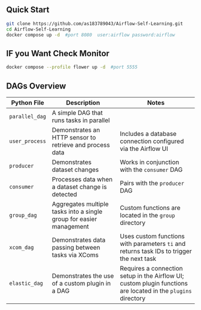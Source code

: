 ## Quick Start 
```bash
git clone https://github.com/as183789043/Airflow-Self-Learning.git
cd Airflow-Self-Learning
docker compose up -d  #port 8080  user:airflow password:airflow
``` 


## IF you Want Check Monitor 
```bash
docker compose --profile flower up -d  #port 5555
```

## DAGs Overview

| Python File    | Description                                      | Notes                                                                |
| -------------- | ------------------------------------------------ | -------------------------------------------------------------------- |
| `parallel_dag` | A simple DAG that runs tasks in parallel         |                                                                      |
| `user_process` | Demonstrates an HTTP sensor to retrieve and process data | Includes a database connection configured via the Airflow UI         |
| `producer`     | Demonstrates dataset changes                     | Works in conjunction with the `consumer` DAG                         |
| `consumer`     | Processes data when a dataset change is detected | Pairs with the `producer` DAG                                        |
| `group_dag`    | Aggregates multiple tasks into a single group for easier management | Custom functions are located in the `group` directory               |
| `xcom_dag`     | Demonstrates data passing between tasks via XComs | Uses custom functions with parameters `ti` and returns task IDs to trigger the next task |
| `elastic_dag`  | Demonstrates the use of a custom plugin in a DAG | Requires a connection setup in the Airflow UI; custom plugin functions are located in the `plugins` directory |
